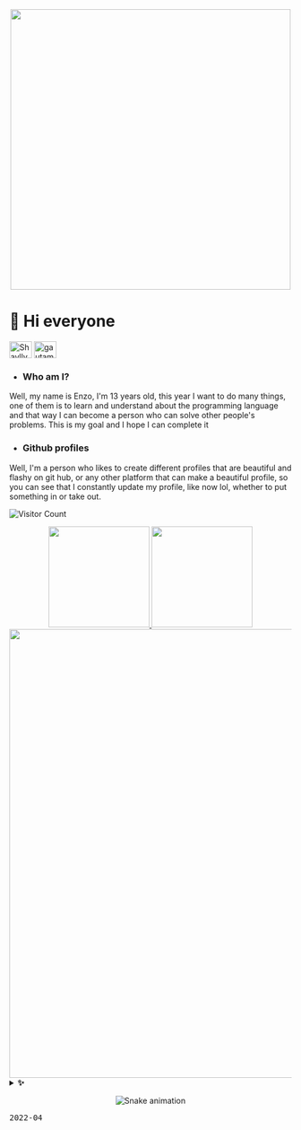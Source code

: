 <div align="center">
<img src="https://i.pinimg.com/564x/84/74/a7/8474a774c7c0d5fce5977d069bfa4472.jpg" width="500px" />
  
  </div>
 
# 👋 Hi everyone

 <p align="left">
<a href="https://dev.to/Shaylly" target="blank"><img align="center" src="https://cdn.jsdelivr.net/npm/simple-icons@3.0.1/icons/dev-dot-to.svg" alt="Shaylly" height="30" width="40" /></a>
<a href="https://twitter.com/juntpack" target="blank"><img align="center" src="https://raw.githubusercontent.com/rahuldkjain/github-profile-readme-generator/master/src/images/icons/Social/twitter.svg" alt="gautamkrishnar" height="30" width="40" /></a>
 
- ### Who am I?

Well, my name is Enzo, I'm 13 years old, this year I want to do many things, one of them is to learn and understand about the programming language and that way I can  become a person who can solve other people's problems. This is my goal and I hope I can complete it
 
 - ### Github profiles
 
Well, I'm a person who likes to create different profiles that are beautiful and flashy on git hub, or any other platform that can make a beautiful profile, so you  can see that I constantly update my profile, like now lol, whether to put something in or take out.

 ![Visitor Count](https://profile-counter.glitch.me/shaylly/count.svg)
 

 <div align="center">
  <a href="https://github.com/shaylly">
  <img height="180em" src="https://github-readme-stats.vercel.app/api?username=shaylly&show_icons=true&theme=dracula&include_all_commits=true&count_private=true"/>
  <img height="180em" src="https://github-readme-stats.vercel.app/api/top-langs/?username=rafaela&layout=compact&langs_count=7&theme=dracula"/>

   <img width=800 src="https://github-profile-trophy.vercel.app/?username=ryo-ma&column=8&theme=darkhub&no-frame=true"/>
</a>
    
  
   
   
 </div>
  
 <details>
  <summary><b>✨&nbsp;&nbsp;&nbsp;</b></summary>
  <br/>

  <div align="center"
  
 </div
 
![Metrics](https://metrics.lecoq.io/Shaylly?template=classic&isocalendar=1&stars=1&people=1&code=1&activity=1&achievements=1&lines=1&repositories=1&introduction=1&tweets=1&discussions=1&repositories=100&repositories.batch=100&repositories.forks=false&repositories.affiliations=owner&isocalendar.duration=half-year&stars.limit=4&people.limit=24&people.identicons=false&people.identicons.hide=false&people.size=28&people.types=followers%2C%20following&people.shuffle=false&code.lines=12&code.load=400&code.days=3&code.visibility=public&activity.limit=5&activity.load=300&activity.days=14&activity.visibility=all&activity.timestamps=false&activity.filter=all&achievements.threshold=C&achievements.secrets=true&achievements.display=detailed&achievements.limit=0&discussions.categories=true&discussions.categories.limit=0&introduction.title=true&tweets.attachments=false&tweets.limit=2&tweets.user=.user.twitter&config.timezone=America%2FSao_Paulo)
 
 </div>

</details> 

  <div align="center">
 
  ![Snake animation](https://github.com/shaylly/shaylly/blob/output/github-contribution-grid-snake.svg)
 
 </div> 
 
 <kbd>2022-04</kbd>

 
